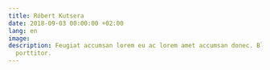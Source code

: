 ```yaml
---
title: Róbert Kutsera
date: 2018-09-03 00:00:00 +02:00
lang: en
image:
description: Feugiat accumsan lorem eu ac lorem amet accumsan donec. Blandit orci
  porttitor.
---
```

